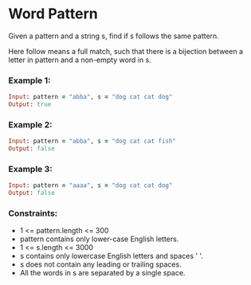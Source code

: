 # Word Pattern

Given a pattern and a string s, find if s follows the same pattern.

Here follow means a full match, such that there is a bijection between a letter in pattern and a non-empty word in s.

### Example 1:
```ruby
Input: pattern = "abba", s = "dog cat cat dog"
Output: true
```
### Example 2:
```ruby
Input: pattern = "abba", s = "dog cat cat fish"
Output: false
```
### Example 3:
```ruby
Input: pattern = "aaaa", s = "dog cat cat dog"
Output: false
```
### Constraints:

- 1 <= pattern.length <= 300
- pattern contains only lower-case English letters.
- 1 <= s.length <= 3000
- s contains only lowercase English letters and spaces ' '.
- s does not contain any leading or trailing spaces.
- All the words in s are separated by a single space.